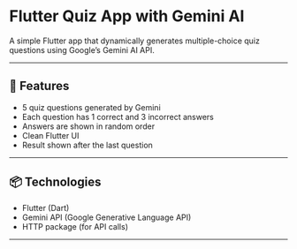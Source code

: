 # Flutter Quiz App with Gemini AI

A simple Flutter app that dynamically generates multiple-choice quiz questions using Google’s Gemini AI API.

---

## 🚀 Features

- 5 quiz questions generated by Gemini
- Each question has 1 correct and 3 incorrect answers
- Answers are shown in random order
- Clean Flutter UI
- Result shown after the last question

---

## 📦 Technologies

- Flutter (Dart)
- Gemini API (Google Generative Language API)
- HTTP package (for API calls)

---

